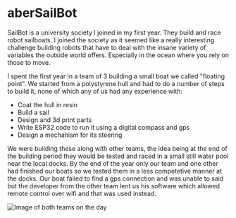 
# aberSailBot
SailBot is a university society I joined in my first year. They build and race robot sailboats. I joined the society as it seemed like a really interesting challenge building robots that have to deal with the insane variety of variables the outside world offers. Especially in the ocean where you rely on those to move.

I spent the first year in a team of 3 building a small boat we called "floating point". We started from a polystyrene hull and had to do a number of steps to build it, none of which any of us had any experience with:
- Coat the hull in resin
- Build a sail
- Design and 3d print parts
- Write ESP32 code to run it using a digital compass and gps
- Design a mechanism for its steering

We were building these along with other teams, the idea being at the end of the building period they would be tested and raced in a small still water pool near the local docks. By the end of the year only our team and one other had finished our boats so we tested them in a less competetive manner at the docks. Our boat failed to find a gps connection and was unable to said but the developer from the other team lent us his software which allowed remote control over wifi and that was used instead.

![Image of both teams on the day](BoatingTeams.jpg)
